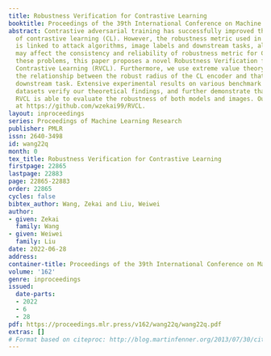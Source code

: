 ```yaml
---
title: Robustness Verification for Contrastive Learning
booktitle: Proceedings of the 39th International Conference on Machine Learning
abstract: Contrastive adversarial training has successfully improved the robustness
  of contrastive learning (CL). However, the robustness metric used in these methods
  is linked to attack algorithms, image labels and downstream tasks, all of which
  may affect the consistency and reliability of robustness metric for CL. To address
  these problems, this paper proposes a novel Robustness Verification framework for
  Contrastive Learning (RVCL). Furthermore, we use extreme value theory to reveal
  the relationship between the robust radius of the CL encoder and that of the supervised
  downstream task. Extensive experimental results on various benchmark models and
  datasets verify our theoretical findings, and further demonstrate that our proposed
  RVCL is able to evaluate the robustness of both models and images. Our code is available
  at https://github.com/wzekai99/RVCL.
layout: inproceedings
series: Proceedings of Machine Learning Research
publisher: PMLR
issn: 2640-3498
id: wang22q
month: 0
tex_title: Robustness Verification for Contrastive Learning
firstpage: 22865
lastpage: 22883
page: 22865-22883
order: 22865
cycles: false
bibtex_author: Wang, Zekai and Liu, Weiwei
author:
- given: Zekai
  family: Wang
- given: Weiwei
  family: Liu
date: 2022-06-28
address:
container-title: Proceedings of the 39th International Conference on Machine Learning
volume: '162'
genre: inproceedings
issued:
  date-parts:
  - 2022
  - 6
  - 28
pdf: https://proceedings.mlr.press/v162/wang22q/wang22q.pdf
extras: []
# Format based on citeproc: http://blog.martinfenner.org/2013/07/30/citeproc-yaml-for-bibliographies/
---
```

